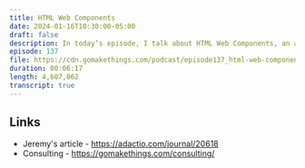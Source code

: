 ```yaml
---
title: HTML Web Components
date: 2024-01-16T10:30:00-05:00
draft: false
description: In today’s episode, I talk about HTML Web Components, an approach to authoring Web Components that focuses on enhancing existing HTML.
episode: 137
file: https://cdn.gomakethings.com/podcast/episode137_html-web-components.mp3
duration: 00:06:17
length: 4,607,062
transcript: true
---
```


## Links

- Jeremy's article - https://adactio.com/journal/20618
- Consulting - https://gomakethings.com/consulting/